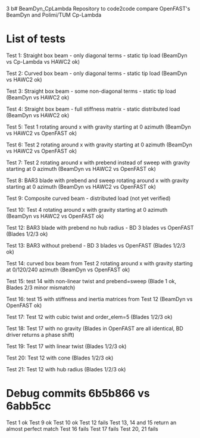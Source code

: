 3 b# BeamDyn_CpLambda
Repository to code2code compare OpenFAST's BeamDyn and Polimi/TUM Cp-Lambda

# List of tests

Test 1: Straight box beam - only diagonal terms - static tip load (BeamDyn vs Cp-Lambda vs HAWC2 ok)

Test 2: Curved box beam - only diagonal terms - static tip load (BeamDyn vs HAWC2 ok)

Test 3: Straight box beam - some non-diagonal terms - static tip load (BeamDyn vs HAWC2 ok)

Test 4: Straight box beam - full stiffness matrix - static distributed load (BeamDyn vs HAWC2 ok)

Test 5: Test 1 rotating around x with gravity starting at 0 azimuth (BeamDyn vs HAWC2 vs OpenFAST ok)

Test 6: Test 2 rotating around x with gravity starting at 0 azimuth (BeamDyn vs HAWC2 vs OpenFAST ok)

Test 7: Test 2 rotating around x with prebend instead of sweep with gravity starting at 0 azimuth (BeamDyn vs HAWC2 vs OpenFAST ok)

Test 8: BAR3 blade with prebend and sweep rotating around x with gravity starting at 0 azimuth (BeamDyn vs HAWC2 vs OpenFAST ok)

Test 9: Composite curved beam - distributed load (not yet verified)

Test 10: Test 4 rotating around x with gravity starting at 0 azimuth (BeamDyn vs HAWC2 vs OpenFAST ok)

Test 12: BAR3 blade with prebend no hub radius - BD 3 blades vs OpenFAST (Blades 1/2/3 ok)

Test 13: BAR3 without prebend - BD 3 blades vs OpenFAST (Blades 1/2/3 ok)

Test 14: curved box beam from Test 2 rotating around x with gravity starting at 0/120/240 azimuth (BeamDyn vs OpenFAST ok)

Test 15: test 14 with non-linear twist and prebend=sweep (Blade 1 ok, Blades 2/3 minor mismatch)

Test 16: test 15 with stiffness and inertia matrices from Test 12 (BeamDyn vs OpenFAST ok)

Test 17: Test 12 with cubic twist and order_elem=5 (Blades 1/2/3 ok)

Test 18: Test 17 with no gravity (Blades in OpenFAST are all identical, BD driver returns a phase shift)

Test 19: Test 17 with linear twist (Blades 1/2/3 ok)

Test 20: Test 12 with cone (Blades 1/2/3 ok)

Test 21: Test 12 with hub radius (Blades 1/2/3 ok)


# Debug commits 6b5b866 vs 6abb5cc
Test 1 ok
Test 9 ok
Test 10 ok
Test 12 fails
Test 13, 14 and 15 return an almost perfect match
Test 16 fails
Test 17 fails
Test 20, 21 fails